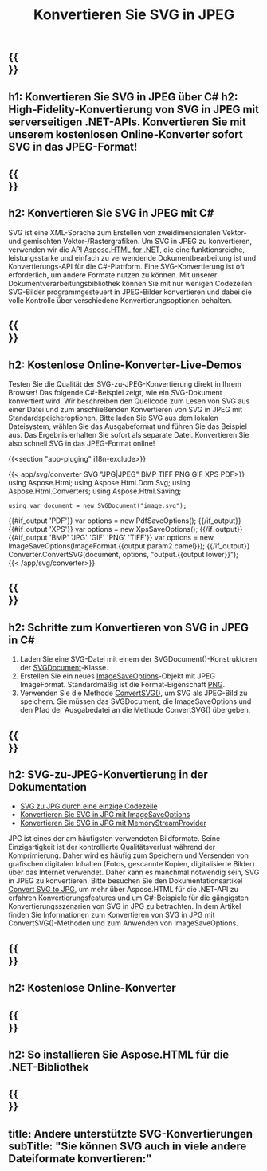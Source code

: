 ﻿---
translation: true
template: /templates/_template-conversion-child.md
title: Konvertieren Sie SVG in JPEG
description: Konvertieren Sie SVG in C# in JPEG. Verwenden Sie einfach die Konverter-API innerhalb von ASP.NET oder einer beliebigen .NET-Anwendung. Probieren Sie den Online-SVG-zu-JPEG-Konverter kostenlos aus!
url: /net/conversion/svg-to-jpeg/
family: html
platformtag: net
feature: conversion
informat: SVG
outformat: JPEG
otherformats: PDF XPS GIF BMP PNG TIFF
---

{{<section banner>}}
---
h1: Konvertieren Sie SVG in JPEG über C#
h2: High-Fidelity-Konvertierung von SVG in JPEG mit serverseitigen .NET-APIs. Konvertieren Sie mit unserem kostenlosen Online-Konverter sofort SVG in das JPEG-Format!
---

{{<section overview>}}
---
h2: Konvertieren Sie SVG in JPEG mit C#
---

SVG ist eine XML-Sprache zum Erstellen von zweidimensionalen Vektor- und gemischten Vektor-/Rastergrafiken. Um SVG in JPEG zu konvertieren, verwenden wir die API [Aspose.HTML for .NET](https://products.aspose.com/html/net/), die eine funktionsreiche, leistungsstarke und einfach zu verwendende Dokumentbearbeitung ist und Konvertierungs-API für die C#-Plattform. Eine SVG-Konvertierung ist oft erforderlich, um andere Formate nutzen zu können. Mit unserer Dokumentverarbeitungsbibliothek können Sie mit nur wenigen Codezeilen SVG-Bilder programmgesteuert in JPEG-Bilder konvertieren und dabei die volle Kontrolle über verschiedene Konvertierungsoptionen behalten.

{{<section demos>}}
---
h2: Kostenlose Online-Konverter-Live-Demos
---

Testen Sie die Qualität der SVG-zu-JPEG-Konvertierung direkt in Ihrem Browser! Das folgende C#-Beispiel zeigt, wie ein SVG-Dokument konvertiert wird. Wir beschreiben den Quellcode zum Lesen von SVG aus einer Datei und zum anschließenden Konvertieren von SVG in JPEG mit Standardspeicheroptionen. Bitte laden Sie SVG aus dem lokalen Dateisystem, wählen Sie das Ausgabeformat und führen Sie das Beispiel aus. Das Ergebnis erhalten Sie sofort als separate Datei. Konvertieren Sie also schnell SVG in das JPEG-Format online!

{{<section "app-pluging" i18n-exclude>}}

{{< app/svg/converter SVG "JPG|JPEG" BMP TIFF PNG GIF XPS PDF>}}
using Aspose.Html;
using Aspose.Html.Dom.Svg;
using Aspose.Html.Converters;
using Aspose.Html.Saving;

    using var document = new SVGDocument("image.svg");
{{#if_output 'PDF'}}
    var options = new PdfSaveOptions();
{{/if_output}}
{{#if_output 'XPS'}}
    var options = new XpsSaveOptions();
{{/if_output}}
{{#if_output 'BMP' 'JPG' 'GIF' 'PNG' 'TIFF'}}
    var options = new ImageSaveOptions(ImageFormat.{{output param2 camel}});
{{/if_output}}
    Converter.ConvertSVG(document, options, "output.{{output lower}}");   
{{< /app/svg/converter>}}


{{<section steps>}}
---
h2: Schritte zum Konvertieren von SVG in JPEG in C#
---
1. Laden Sie eine SVG-Datei mit einem der SVGDocument()-Konstruktoren der [SVGDocument](https://reference.aspose.com/html/net/aspose.html.dom.svg/svgdocument/)-Klasse.
1. Erstellen Sie ein neues [ImageSaveOptions](https://reference.aspose.com/html/net/aspose.html.saving/imagesaveoptions/)-Objekt mit JPEG ImageFormat. Standardmäßig ist die Format-Eigenschaft [PNG](https://reference.aspose.com/html/net/aspose.html.rendering.image/imageformat/).
1. Verwenden Sie die Methode [ConvertSVG()](https://reference.aspose.com/html/net/aspose.html.converters.converter/convertsvg/methods/3), um SVG als JPEG-Bild zu speichern. Sie müssen das SVGDocument, die ImageSaveOptions und den Pfad der Ausgabedatei an die Methode ConvertSVG() übergeben.

{{<section documentation>}}
---
h2: SVG-zu-JPEG-Konvertierung in der Dokumentation
---

  - <a href="https://docs.aspose.com/html/net/converting-between-formats/svg-to-jpg/#svg-to-jpg-durch-eine-einzelne-codezeile " target="_blank">SVG zu JPG durch eine einzige Codezeile</a>
  - <a href="https://docs.aspose.com/html/net/converting-between-formats/svg-to-jpg/#convert-svg-to-jpg-using-imagesaveoptions" target="_blank" >Konvertieren Sie SVG in JPG mit ImageSaveOptions</a>
  - <a href="https://docs.aspose.com/html/net/converting-between-formats/svg-to-jpg/#output-stream-providers" target="_blank">Konvertieren Sie SVG in JPG mit MemoryStreamProvider</a>

JPG ist eines der am häufigsten verwendeten Bildformate. Seine Einzigartigkeit ist der kontrollierte Qualitätsverlust während der Komprimierung. Daher wird es häufig zum Speichern und Versenden von grafischen digitalen Inhalten (Fotos, gescannte Kopien, digitalisierte Bilder) über das Internet verwendet. Daher kann es manchmal notwendig sein, SVG in JPEG zu konvertieren. Bitte besuchen Sie den Dokumentationsartikel [Convert SVG to JPG](https://docs.aspose.com/html/net/converting-between-formats/svg-to-jpg/), um mehr über Aspose.HTML für die .NET-API zu erfahren Konvertierungsfeatures und um C#-Beispiele für die gängigsten Konvertierungsszenarien von SVG in JPG zu betrachten. In dem Artikel finden Sie Informationen zum Konvertieren von SVG in JPG mit ConvertSVG()-Methoden und zum Anwenden von ImageSaveOptions.

{{<section online-converters>}}
---
h2: Kostenlose Online-Konverter
---

{{<section get-started>}}
---
h2: So installieren Sie Aspose.HTML für die .NET-Bibliothek
---

{{<section other-conversions>}}
---
title: Andere unterstützte SVG-Konvertierungen
subTitle: "Sie können SVG auch in viele andere Dateiformate konvertieren:"
---